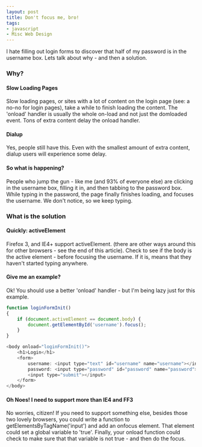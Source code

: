 ```yaml
---
layout: post
title: Don't focus me, bro!
tags:
- javascript
- Misc Web Design
---
```


I hate filling out login forms to discover that half of my password is in the username box.  Lets talk about why - and then a solution.


### Why?


#### Slow Loading Pages


Slow loading pages, or sites with a lot of content on the login page (see: a no-no for login pages), take a while to finish loading the content.  The 'onload' handler is usually the whole on-load and not just the domloaded event.  Tons of extra content delay the onload handler.


#### Dialup


Yes, people still have this.  Even with the smallest amount of extra content, dialup users will experience some delay.


#### So what is happening?


People who jump the gun - like me (and 93% of everyone else) are clicking in the username box, filling it in, and then tabbing to the password box.  While typing in the password, the page finally finishes loading, and focuses the username.  We don't notice, so we keep typing.


### What is the solution


#### Quickly: activeElement


Firefox 3, and IE4+ support activeElement.  (there are other ways around this for other browsers - see the end of this article).  Check to see if the body is the active element - before focusing the username.  If it is, means that they haven't started typing anywhere.


#### Give me an example?


Ok!  You should use a better 'onload' handler - but I'm being lazy just for this example.

```javascript
function loginFormInit()
{
    if (document.activeElement == document.body) {
        document.getElementById('username').focus();
    }
}
```

```javascript
<body onload="loginFormInit()">
    <h1>Login</h1>
    <form>
        username: <input type="text" id="username" name="username"></input><br></br>
        password: <input type="password" id="password" name="password"></input><br></br>
        <input type="submit"></input>
    </form>
</body>
```


#### Oh Noes! I need to support more than IE4 and FF3


No worries, citizen!  If you need to support something else, besides those two lovely browsers, you could write a function to getElementsByTagName('input') and add an onfocus element.  That element could set a global variable to 'true'.  Finally, your onload function could check to make sure that that variable is not true - and then do the focus.
